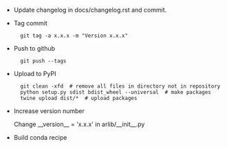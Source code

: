 * Update changelog in docs/changelog.rst and commit.

* Tag commit

        git tag -a x.x.x -m "Version x.x.x"

* Push to github

        git push --tags

* Upload to PyPI

        git clean -xfd  # remove all files in directory not in repository
        python setup.py sdist bdist_wheel --universal  # make packages
        twine upload dist/*  # upload packages

* Increase version number

    Change \_\_version\_\_ = 'x.x.x' in arlib/\_\_init\_\_.py
    
* Build conda recipe
